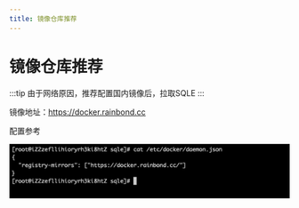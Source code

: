 ```yaml
---
title: 镜像仓库推荐
---
```

# 镜像仓库推荐

:::tip
由于网络原因，推荐配置国内镜像后，拉取SQLE
:::

镜像地址：https://docker.rainbond.cc

配置参考 

![mirror](img/mirrorrepo.jpeg)